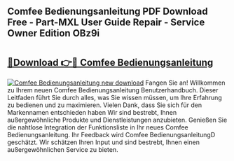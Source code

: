 ## Comfee Bedienungsanleitung PDF Download Free - Part-MXL User Guide Repair - Service Owner Edition OBz9i

# <h2><a href="http://df0wvci.blite.top/?on=Comfee+Bedienungsanleitung">🔗Download 👉🔴 Comfee Bedienungsanleitung</a></h2>

[![Comfee Bedienungsanleitung new download](https://i.imgur.com/lujVjoI.png)](http://df0wvci.blite.top/?on=Comfee+Bedienungsanleitung)
Fangen Sie an! Willkommen zu Ihrem neuen Comfee Bedienungsanleitung Benutzerhandbuch. Dieser Leitfaden führt Sie durch alles, was Sie wissen müssen, um Ihre Erfahrung zu bedienen und zu maximieren. Vielen Dank, dass Sie sich für den Markennamen entschieden haben Wir sind bestrebt, Ihnen außergewöhnliche Produkte und Dienstleistungen anzubieten. Genießen Sie die nahtlose Integration der Funktionsliste in Ihr neues Comfee Bedienungsanleitung. Ihr Feedback wird Comfee BedienungsanleitungD geschätzt. Wir schätzen Ihren Input und sind bestrebt, Ihnen einen außergewöhnlichen Service zu bieten.
